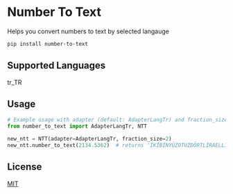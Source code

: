 # Number To Text 
Helps you convert numbers to text by selected langauge

```bash
pip install number-to-text
```

## Supported Languages
tr_TR 
## Usage

```python
# Example usage with adapter (default: AdapterLangTr) and fraction_size (default: 2)
from number_to_text import AdapterLangTr, NTT

new_ntt = NTT(adapter=AdapterLangTr, fraction_size=2)
new_ntt.number_to_text(2134.5362)  # returns 'İKİBİNYÜZOTUZDÖRTLİRAELLİDÖRTKURUŞ'
```

## License
[MIT](https://choosealicense.com/licenses/mit/)
